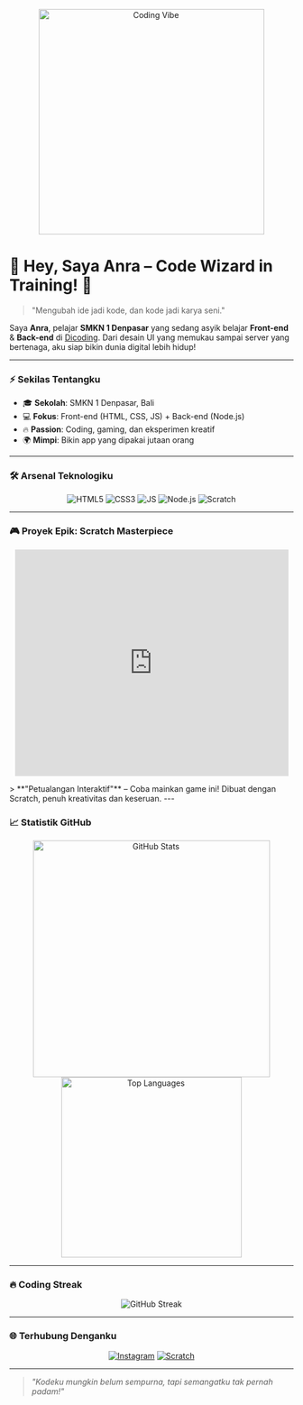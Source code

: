 <p align="center">
  <img src="https://media.giphy.com/media/26tPplGWjN0xLybiU/giphy.gif" alt="Coding Vibe" width="400"/>
</p>

# 🌟 Hey, Saya Anra – Code Wizard in Training! 🌟

> "Mengubah ide jadi kode, dan kode jadi karya seni."

Saya **Anra**, pelajar **SMKN 1 Denpasar** yang sedang asyik belajar **Front-end** & **Back-end** di [Dicoding](https://www.dicoding.com/). Dari desain UI yang memukau sampai server yang bertenaga, aku siap bikin dunia digital lebih hidup!

---

### ⚡ Sekilas Tentangku
- 🎓 **Sekolah**: SMKN 1 Denpasar, Bali
- 💻 **Fokus**: Front-end (HTML, CSS, JS) + Back-end (Node.js)
- 🔥 **Passion**: Coding, gaming, dan eksperimen kreatif
- 🌍 **Mimpi**: Bikin app yang dipakai jutaan orang

---

### 🛠️ Arsenal Teknologiku
<p align="center">
  <img src="https://img.shields.io/badge/HTML5-%23E34F26.svg?style=for-the-badge&logo=html5&logoColor=white" alt="HTML5"/>
  <img src="https://img.shields.io/badge/CSS3-%231572B6.svg?style=for-the-badge&logo=css3&logoColor=white" alt="CSS3"/>
  <img src="https://img.shields.io/badge/JavaScript-%23F7DF1E.svg?style=for-the-badge&logo=javascript&logoColor=black" alt="JS"/>
  <img src="https://img.shields.io/badge/Node.js-%23339933.svg?style=for-the-badge&logo=node.js&logoColor=white" alt="Node.js"/>
  <img src="https://img.shields.io/badge/Scratch-%23FF6F00.svg?style=for-the-badge&logo=scratch&logoColor=white" alt="Scratch"/>
</p>

---

### 🎮 Proyek Epik: Scratch Masterpiece
<p align="center">
  <iframe src="https://scratch.mit.edu/projects/1107983820/embed" allowtransparency="true" width="485" height="402" frameborder="0" scrolling="no" allowfullscreen></iframe>
</p>
> **"Petualangan Interaktif"** – Coba mainkan game ini! Dibuat dengan Scratch, penuh kreativitas dan keseruan.
---

### 📈 Statistik GitHub
<p align="center">
  <img src="https://github-readme-stats-eight-theta.vercel.app/api?username=penuliscode&show_icons=true&theme=nightowl&include_all_commits=true&count_private=true" alt="GitHub Stats" width="420"/>
  <img src="https://github-readme-stats-eight-theta.vercel.app/api/top-langs/?username=helooanraaw&layout=compact&theme=nightowl" alt="Top Languages" width="320"/>
</p>

---

### 🔥 Coding Streak
<p align="center">
  <img src="https://github-readme-streak-stats.herokuapp.com/?user=penuliscode&theme=nightowl" alt="GitHub Streak"/>
</p>

---

### 🌐 Terhubung Denganku
<p align="center">
  <a href="https://instagram.com/kmnganrasansy_/"><img src="https://img.shields.io/badge/Instagram-%23E4405F.svg?style=for-the-badge&logo=Instagram&logoColor=white" alt="Instagram"/></a>
  <a href="https://scratch.mit.edu/users/helooanraaw/"><img src="https://img.shields.io/badge/Scratch-%23FF6F00.svg?style=for-the-badge&logo=scratch&logoColor=white" alt="Scratch"/></a>
</p>

---

> *"Kodeku mungkin belum sempurna, tapi semangatku tak pernah padam!"*
